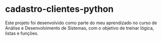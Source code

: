 # cadastro-clientes-python
Este projeto foi desenvolvido como parte do meu aprendizado no curso de Análise e Desenvolvimento de Sistemas, com o objetivo de treinar lógica, listas e funções.
